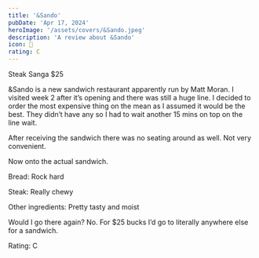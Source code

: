 ```yaml
---
title: '&Sando'
pubDate: 'Apr 17, 2024'
heroImage: '/assets/covers/&Sando.jpeg'
description: 'A review about &Sando'
icon: 🍖
rating: C
---
```


Steak Sanga $25

&Sando is a new sandwich restaurant apparently run by Matt Moran. I visited week 2 after it’s opening and there was still a huge line. I decided to order the most expensive thing on the mean as I assumed it would be the best. They didn’t have any so I had to wait another 15 mins on top on the line wait.

After receiving the sandwich there was no seating around as well. Not very convenient. 

Now onto the actual sandwich.

Bread: Rock hard

Steak: Really chewy

Other ingredients: Pretty tasty and moist

Would I go there again? No. For $25 bucks I’d go to literally anywhere else for a sandwich.

Rating: C
